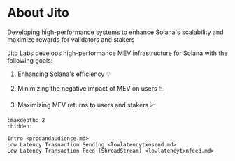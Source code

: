 # About Jito

Developing high-performance systems to enhance Solana's scalability and maximize rewards for validators and stakers

Jito Labs develops high-performance MEV infrastructure for Solana with the following goals:

  1. Enhancing Solana's efficiency 💡

  2. Minimizing the negative impact of MEV on users 📉

  3. Maximizing MEV returns to users and stakers 📈

```{toctree}
:maxdepth: 2
:hidden:

Intro <prodandaudience.md>
Low Latency Trasnaction Sending <lowlatencytxnsend.md>
Low Latency Transaction Feed (ShreadStream) <lowlatencytxnfeed.md>
